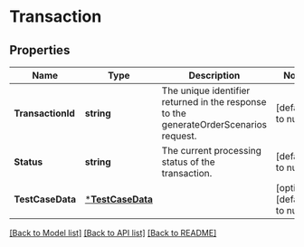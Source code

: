 # Transaction

## Properties
Name | Type | Description | Notes
------------ | ------------- | ------------- | -------------
**TransactionId** | **string** | The unique identifier returned in the response to the generateOrderScenarios request. | [default to null]
**Status** | **string** | The current processing status of the transaction. | [default to null]
**TestCaseData** | [***TestCaseData**](TestCaseData.md) |  | [optional] [default to null]

[[Back to Model list]](../README.md#documentation-for-models) [[Back to API list]](../README.md#documentation-for-api-endpoints) [[Back to README]](../README.md)

